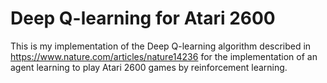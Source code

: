 # Deep Q-learning for Atari 2600

This is my implementation of the Deep Q-learning algorithm described in https://www.nature.com/articles/nature14236 for the implementation of an agent learning to play Atari 2600 games by reinforcement learning.
